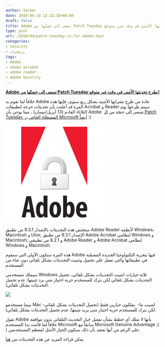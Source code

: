 ```yaml
---
author: Xacker
date: 2010-04-10 13:32:18+00:00
draft: false
title: Adobe تسعى إلى حصتّها من Patch Tuesday بطرح تحديثها الأمني في وقت غير متوقع!
type: post
url: /2010/04/patch-tuesday-is-for-adobe-too/
categories:
- Security
- برمجيات
tags:
- Adobe
- adobe acrobat
- adobe reader
- Adobe Security
---
```


[**Adobe تسعى إلى حصتّها من Patch Tuesday بطرح تحديثها الأمني في وقت غير متوقع!**](https://www.it-scoop.com/2010/04/patch-tuesday-is-for-adobe-too/)


خلافاً لما تقوم به Adobe عادة من طرح نشراتها الأمنية بشكل ربع سنوي، فإنها هذه المرة قد أعلنت بأن تحديثات حرجة لتطبيقات Acrobat و Reader سيتم طرحها يوم الثلاثاء القادم (13 أبريل/نيسان) ، مما يوحي بأن Adobe  تسعى إلى حصّة من [الـ Patch Tuesday  المصطلح الخاص بـ Microsoft أيضاً](https://www.it-scoop.com/2010/04/microsoft-patch-tuesday-april-2010/) :)


[![](adobe-security.jpg)
](https://www.it-scoop.com/2010/04/patch-tuesday-is-for-adobe-too/)


ستختص هذه التحديثات بالإصدار 9.3.1 من تطبيق Adobe Reader لأنظمة Windows، Macintosh و Unix; الإصدار 9.3.1 من تطبيق Adobe Acrobat لنظامي Windows و Macintosh; و 8.2.1 من تطبيقي Adobe Reader و Adobe Acrobat لنظامي Windows و Macintosh.

هذه المرة ستكون الأولى التي ستقوم Adobe فيها بتجربة التكنولوجيا الجديدة المضمّنة في تطبيقاتها والتي تعمل على تحميل وتثبيت التحديثات بشكل تلقائي دون عناء من المستخدم.

سيملك مستخدمي Windows ثلاثة خيارات (تثبيت التحديثات بشكل تلقائي، تحميل التحديثات بشكل تلقائي لكن يترك للمستخدم حرية اختيار متى يرد تثبيتها; عدم تحميل التحديثات بشكل تلقائي).

[![](http://www.sophos.com/images/blogs/gc/2010/04/adobe-updater.jpg)
](https://www.it-scoop.com/2010/04/patch-tuesday-is-for-adobe-too/)

بينما مستخدمو Mac -لسبب ما-  يملكون خيارين فقط (تحميل التحديثات بشكل تلقائي لكن يترك للمستخدم حرية اختيار متى يريد تثبيتها; عدم تحميل التحديثات بشكل تلقائي).

تقول Adobe بأنها لا تملك أي خطط بشأن تفعيل خيار التحديث التلقائي بدون موافقة المستخدم (خلافاً لما قامت به Microsoft سابقاً مع Microsoft Genuine Advantage ;) ) على الرغم من أنها تعتقد بأن ذلك سيكون الخيار الأمثل لمعظم المستخدمين.

يمكن قراءة المزيد عن هذه التحديثات من [هنا](http://blogs.adobe.com/adobereader/2010/04/upcoming_adobe_reader_and_acro.html)

